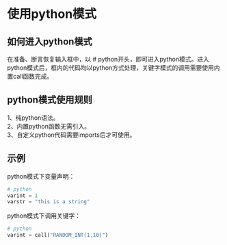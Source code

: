 # 使用python模式

## 如何进入python模式
在准备、断言恢复输入框中，以 # python开头，即可进入python模式。进入python模式后，框内的代码均以python方式处理，关键字模式的调用需要使用内置call函数完成。

## python模式使用规则
1、纯python语法。<br>
2、内置python函数无需引入。<br>
3、自定义python代码需要imports后才可使用。<br>

## 示例
python模式下变量声明：<br>
```python
# python
varint = 1
varstr = "this is a string"
```

python模式下调用关键字：<br>
```python
# python
varint = call("RANDOM_INT(1,10)")
```
